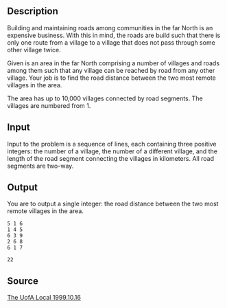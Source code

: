 <h2>Description</h2><p>Building and maintaining roads among communities in the far North is an expensive business. With this in mind, the roads are build such that there is only one route from a village to a village that does not pass through some other village twice. 
</p>Given is an area in the far North comprising a number of villages and roads among them such that any village can be reached by road from any other village. Your job is to find the road distance between the two most remote villages in the area. 

The area has up to 10,000 villages connected by road segments. The villages are numbered from 1. 
<h2>Input</h2><p>Input to the problem is a sequence of lines, each containing three positive integers: the number of a village, the number of a different village, and the length of the road segment connecting the villages in kilometers. All road segments are two-way.</p><h2>Output</h2><p>You are to output a single integer: the road distance between the two most remote villages in the area.</p><pre><code class="language-input1">5 1 6
1 4 5
6 3 9
2 6 8
6 1 7
</code></pre><pre><code class="language-output1">22</code></pre><h2>Source</h2><a href="searchproblem?field=source&amp;key=The+UofA+Local+1999.10.16">The UofA Local 1999.10.16</a>